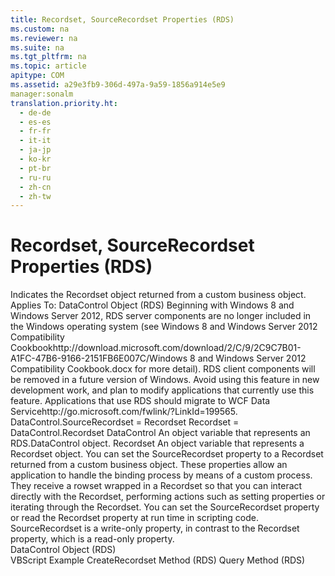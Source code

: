 ```yaml
---
title: Recordset, SourceRecordset Properties (RDS)
ms.custom: na
ms.reviewer: na
ms.suite: na
ms.tgt_pltfrm: na
ms.topic: article
apitype: COM
ms.assetid: a29e3fb9-306d-497a-9a59-1856a914e5e9
manager:sonalm
translation.priority.ht: 
  - de-de
  - es-es
  - fr-fr
  - it-it
  - ja-jp
  - ko-kr
  - pt-br
  - ru-ru
  - zh-cn
  - zh-tw
---
```

# Recordset, SourceRecordset Properties (RDS)
<?xml version="1.0" encoding="utf-8"?>
<developerReferenceWithSyntaxDocument xmlns="http://ddue.schemas.microsoft.com/authoring/2003/5" xmlns:xlink="http://www.w3.org/1999/xlink" xmlns:xsi="http://www.w3.org/2001/XMLSchema-instance" xsi:schemaLocation="http://ddue.schemas.microsoft.com/authoring/2003/5 http://dduestorage.blob.core.windows.net/ddueschema/developer.xsd">
  <introduction>
    <para>Indicates the <legacyBold>Recordset</legacyBold> object returned from a custom business object.</para>
    <para>
      <embeddedLabel>Applies To:</embeddedLabel> <link xlink:href="d85ea4fc-451c-436e-97b8-58f92b149dd0">DataControl Object (RDS)</link></para>
    <alert class="important">
      <para>Beginning with Windows 8 and Windows Server 2012, RDS server components are no longer included in the Windows operating system (see Windows 8 and <externalLink><linkText>Windows Server 2012 Compatibility Cookbook</linkText><linkUri>http://download.microsoft.com/download/2/C/9/2C9C7B01-A1FC-47B6-9166-2151FB6E007C/Windows 8 and Windows Server 2012 Compatibility Cookbook.docx</linkUri></externalLink> for more detail). RDS client components will be removed in a future version of Windows. Avoid using this feature in new development work, and plan to modify applications that currently use this feature. Applications that use RDS should migrate to <externalLink><linkText>WCF Data Service</linkText><linkUri>http://go.microsoft.com/fwlink/?LinkId=199565</linkUri></externalLink>.</para>
    </alert>
  </introduction>
  <syntaxSection>
    <legacySyntax>
<parameterReference>DataControl</parameterReference>.<legacyBold>SourceRecordset </legacyBold>= <parameterReference>Recordset</parameterReference>
<parameterReference>Recordset = DataControl</parameterReference>.<legacyBold>Recordset </legacyBold></legacySyntax>
  </syntaxSection>
  <parameters>
    <content>
      <definitionTable>
        <definedTerm> <legacyItalic>DataControl</legacyItalic> </definedTerm>
        <definition>
          <para>An object variable that represents an <legacyLink xlink:href="d85ea4fc-451c-436e-97b8-58f92b149dd0">RDS.DataControl</legacyLink> object.</para>
        </definition>
        <definedTerm> <legacyItalic>Recordset</legacyItalic> </definedTerm>
        <definition>
          <para>An object variable that represents a <legacyBold>Recordset</legacyBold> object.</para>
        </definition>
      </definitionTable>
    </content>
  </parameters>
  <languageReferenceRemarks>
    <content>
      <para>You can set the <legacyBold>SourceRecordset</legacyBold> property to a <legacyLink xlink:href="ede1415f-c3df-4cc5-a05b-2576b2b84b60">Recordset</legacyLink> returned from a custom business object.</para>
      <para>These properties allow an application to handle the binding process by means of a custom process. They receive a rowset wrapped in a <legacyBold>Recordset</legacyBold> so that you can interact directly with the <legacyBold>Recordset</legacyBold>, performing actions such as setting properties or iterating through the <legacyBold>Recordset</legacyBold>.</para>
      <para>You can set the <legacyBold>SourceRecordset</legacyBold> property or read the <legacyBold>Recordset</legacyBold> property at run time in scripting code.</para>
      <para>
        <legacyBold>SourceRecordset</legacyBold> is a write-only property, in contrast to the <legacyBold>Recordset</legacyBold> property, which is a read-only property.</para>
    </content>
  </languageReferenceRemarks>
  <section>
    <title>Applies To</title>
    <content>
      <para>
        <link xlink:href="d85ea4fc-451c-436e-97b8-58f92b149dd0">DataControl Object (RDS)</link>
      </para>
    </content>
  </section>
  <relatedTopics>
<link xlink:href="95175316-cd10-4cf7-96ba-2a226fd97701">VBScript Example</link>
<link xlink:href="6840b1e5-c04d-4d3e-9dcc-42128c83492f">CreateRecordset Method (RDS)</link>
<link xlink:href="20f2480f-3758-405d-a379-05a0dce74796">Query Method (RDS)</link>
</relatedTopics>
</developerReferenceWithSyntaxDocument>